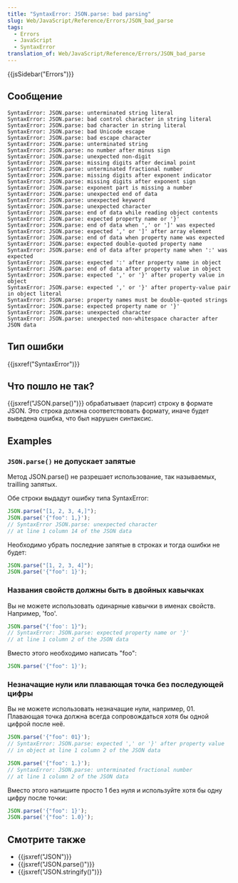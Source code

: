 ```yaml
---
title: "SyntaxError: JSON.parse: bad parsing"
slug: Web/JavaScript/Reference/Errors/JSON_bad_parse
tags:
  - Errors
  - JavaScript
  - SyntaxError
translation_of: Web/JavaScript/Reference/Errors/JSON_bad_parse
---
```


{{jsSidebar("Errors")}}

## Сообщение

```
SyntaxError: JSON.parse: unterminated string literal
SyntaxError: JSON.parse: bad control character in string literal
SyntaxError: JSON.parse: bad character in string literal
SyntaxError: JSON.parse: bad Unicode escape
SyntaxError: JSON.parse: bad escape character
SyntaxError: JSON.parse: unterminated string
SyntaxError: JSON.parse: no number after minus sign
SyntaxError: JSON.parse: unexpected non-digit
SyntaxError: JSON.parse: missing digits after decimal point
SyntaxError: JSON.parse: unterminated fractional number
SyntaxError: JSON.parse: missing digits after exponent indicator
SyntaxError: JSON.parse: missing digits after exponent sign
SyntaxError: JSON.parse: exponent part is missing a number
SyntaxError: JSON.parse: unexpected end of data
SyntaxError: JSON.parse: unexpected keyword
SyntaxError: JSON.parse: unexpected character
SyntaxError: JSON.parse: end of data while reading object contents
SyntaxError: JSON.parse: expected property name or '}'
SyntaxError: JSON.parse: end of data when ',' or ']' was expected
SyntaxError: JSON.parse: expected ',' or ']' after array element
SyntaxError: JSON.parse: end of data when property name was expected
SyntaxError: JSON.parse: expected double-quoted property name
SyntaxError: JSON.parse: end of data after property name when ':' was expected
SyntaxError: JSON.parse: expected ':' after property name in object
SyntaxError: JSON.parse: end of data after property value in object
SyntaxError: JSON.parse: expected ',' or '}' after property value in object
SyntaxError: JSON.parse: expected ',' or '}' after property-value pair in object literal
SyntaxError: JSON.parse: property names must be double-quoted strings
SyntaxError: JSON.parse: expected property name or '}'
SyntaxError: JSON.parse: unexpected character
SyntaxError: JSON.parse: unexpected non-whitespace character after JSON data
```

## Тип ошибки

{{jsxref("SyntaxError")}}

## Что пошло не так?

{{jsxref("JSON.parse()")}} обрабатывает (парсит) строку в формате JSON. Это строка должна соответствовать формату, иначе будет выведена ошибка, что был нарушен синтаксис.

## Examples

### `JSON.parse()` не допускает запятые

Метод JSON.parse() не разрешает использование, так называемых, trailling запятых.

Обе строки выдадут ошибку типа SyntaxError:

```js example-bad
JSON.parse("[1, 2, 3, 4,]");
JSON.parse('{"foo": 1,}');
// SyntaxError JSON.parse: unexpected character
// at line 1 column 14 of the JSON data
```

Необходимо убрать последние запятые в строках и тогда ошибки не будет:

```js example-good
JSON.parse("[1, 2, 3, 4]");
JSON.parse('{"foo": 1}');
```

### Названия свойств должны быть в двойных кавычках

Вы не можете использовать одинарные кавычки в именах свойств. Например, 'foo'.

```js example-bad
JSON.parse("{'foo': 1}");
// SyntaxError: JSON.parse: expected property name or '}'
// at line 1 column 2 of the JSON data
```

Вместо этого необходимо написать "foo":

```js example-good
JSON.parse('{"foo": 1}');
```

### Незначащие нули или плавающая точка без последующей цифры

Вы не можете использовать незначащие нули, например, 01. Плавающая точка должна всегда сопровождаться хотя бы одной цифрой после неё.

```js example-bad
JSON.parse('{"foo": 01}');
// SyntaxError: JSON.parse: expected ',' or '}' after property value
// in object at line 1 column 2 of the JSON data

JSON.parse('{"foo": 1.}');
// SyntaxError: JSON.parse: unterminated fractional number
// at line 1 column 2 of the JSON data
```

Вместо этого напишите просто 1 без нуля и используйте хотя бы одну цифру после точки:

```js example-good
JSON.parse('{"foo": 1}');
JSON.parse('{"foo": 1.0}');
```

## Смотрите также

- {{jsxref("JSON")}}
- {{jsxref("JSON.parse()")}}
- {{jsxref("JSON.stringify()")}}

